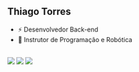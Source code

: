 ## Thiago Torres

- ⚡ Desenvolvedor Back-end
- 📖 Instrutor de Programação e Robótica
<br>

 </div>
 <a href = "mailto:thiagotjesus@hotmail.com" target="_blank"><img src="https://img.shields.io/badge/Gmail-D14836?style=for-the-badge&logo=gmail&logoColor=white"></a>
 <a href = "https://discord.com/channels/@me/Thiago-Torres#9609" target="_blank"><img src="https://img.shields.io/badge/Discord-7289DA?style=for-the-badge&logo=discord&logoColor=white"></a>
 <a href="https://www.linkedin.com/in/thiagotjesus" target="_blank"><img src="https://img.shields.io/badge/LinkedIn-0077B5?style=for-the-badge&logo=linkedin&logoColor=white"></a> 
</div>
